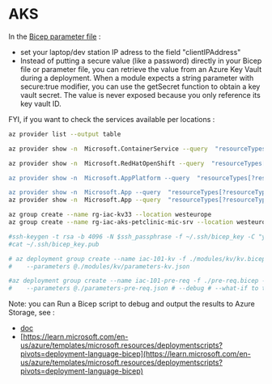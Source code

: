 # AKS


In the [Bicep parameter file](./parameters-pre-req.json) :
- set your laptop/dev station IP adress to the field "clientIPAddress"
- Instead of putting a secure value (like a password) directly in your Bicep file or parameter file, you can retrieve the value from an Azure Key Vault during a deployment. When a module expects a string parameter with secure:true modifier, you can use the getSecret function to obtain a key vault secret. The value is never exposed because you only reference its key vault ID.


FYI, if you want to check the services available per locations :
```sh
az provider list --output table

az provider show -n  Microsoft.ContainerService --query  "resourceTypes[?resourceType == 'managedClusters']".locations | jq '.[0]' | jq 'length'

az provider show -n  Microsoft.RedHatOpenShift --query  "resourceTypes[?resourceType == 'OpenShiftClusters']".locations | jq '.[0]' | jq 'length’

az provider show -n  Microsoft.AppPlatform --query  "resourceTypes[?resourceType == 'Spring']".locations | jq '.[0]' | jq 'length'

az provider show -n  Microsoft.App --query  "resourceTypes[?resourceType == 'managedEnvironments']".locations | jq '.[0]' | jq 'length’
az provider show -n  Microsoft.App --query  "resourceTypes[?resourceType == 'connectedEnvironments']".locations | jq '.[0]' | jq 'length'

```


```sh
az group create --name rg-iac-kv33 --location westeurope
az group create --name rg-iac-aks-petclinic-mic-srv --location westeurope

#ssh-keygen -t rsa -b 4096 -N $ssh_passphrase -f ~/.ssh/bicep_key -C "youremail@groland.grd"
#cat ~/.ssh/bicep_key.pub

# az deployment group create --name iac-101-kv -f ./modules/kv/kv.bicep -g rg-iac-kv \
#    --parameters @./modules/kv/parameters-kv.json

#az deployment group create --name iac-101-pre-req -f ./pre-req.bicep -g rg-iac-aks-petclinic-mic-srv \
#    --parameters @./parameters-pre-req.json # --debug # --what-if to test like a dry-run

```

Note: you can Run a Bicep script to debug and output the results to Azure Storage, see :
-  [doc](https://docs.microsoft.com/en-us/azure/azure-resource-manager/bicep/deployment-script-bicep#sample-bicep-files)
- [https://learn.microsoft.com/en-us/azure/templates/microsoft.resources/deploymentscripts?pivots=deployment-language-bicep](https://learn.microsoft.com/en-us/azure/templates/microsoft.resources/deploymentscripts?pivots=deployment-language-bicep)